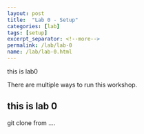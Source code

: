 ```yaml
---
layout: post
title:  "Lab 0 - Setup"
categories: [lab]
tags: [setup]
excerpt_separator: <!--more-->
permalink: /lab/lab-0
name: /lab/lab-0.html
---
```


this is lab0
<!--more-->

There are multiple ways to run this workshop.

## this is lab 0
git clone from ....
